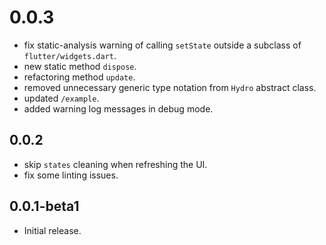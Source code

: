 # 0.0.3

* fix static-analysis warning of calling `setState` outside a subclass of `flutter/widgets.dart`.
* new static method `dispose`.
* refactoring method `update`.
* removed unnecessary generic type notation from `Hydro` abstract class.
* updated `/example`.
* added warning log messages in debug mode.

## 0.0.2

* skip `states` cleaning when refreshing the UI.
* fix some linting issues.

## 0.0.1-beta1

* Initial release.
